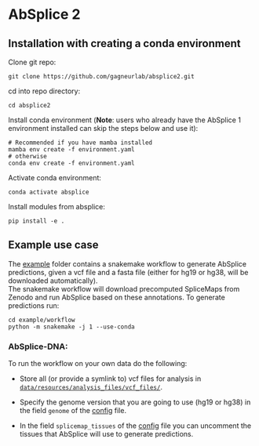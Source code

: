 # AbSplice 2

## Installation with creating a conda environment

Clone git repo:
```
git clone https://github.com/gagneurlab/absplice2.git
```

cd into repo directory:
```
cd absplice2
```

Install conda environment (**Note**: users who already have the AbSplice 1 environment installed can skip the steps below and use it):
```
# Recommended if you have mamba installed
mamba env create -f environment.yaml
# otherwise
conda env create -f environment.yaml
```
Activate conda environment:
```
conda activate absplice
```
Install modules from absplice:
```
pip install -e .
```

## Example use case
The [example](https://github.com/gagneurlab/absplice2/tree/main/example) folder contains a snakemake workflow to generate AbSplice predictions, given a vcf file and a fasta file (either for hg19 or hg38, will be downloaded automatically). \
The snakemake workflow will download precomputed SpliceMaps from Zenodo and run AbSplice based on these annotations.
To generate predictions run:
```
cd example/workflow
python -m snakemake -j 1 --use-conda
```
### AbSplice-DNA:
To run the workflow on your own data do the following:

- Store all (or provide a symlink to) vcf files for analysis in [`data/resources/analysis_files/vcf_files/`](https://github.com/gagneurlab/absplice2/tree/main/example/data/resources/analysis_files/vcf_files).

- Specify the genome version that you are going to use (hg19 or hg38) in the field `genome` of the [config](https://github.com/gagneurlab/absplice2/blob/main/example/workflow/config.yaml#L4) file.

- In the field `splicemap_tissues` of the [config](https://github.com/gagneurlab/absplice2/blob/main/example/workflow/config.yaml#L21) file you can uncomment the tissues that AbSplice will use to generate predictions.